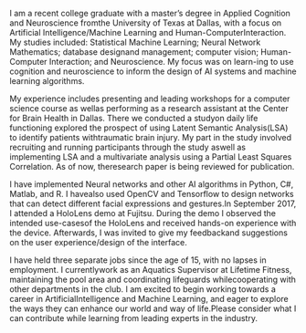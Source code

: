 I am a recent college graduate with a master’s degree in Applied Cognition and Neuroscience fromthe University of Texas at Dallas, with a focus on Artificial Intelligence/Machine Learning and Human-ComputerInteraction. My studies included: Statistical Machine Learning; Neural Network Mathematics; database designand management; computer vision; Human-Computer Interaction; and Neuroscience. My focus was on learn-ing to use cognition and neuroscience to inform the design of AI systems and machine learning algorithms.

My experience includes presenting and leading workshops for a computer science course as wellas performing as a research assistant at the Center for Brain Health in Dallas. There we conducted a studyon daily life functioning explored the prospect of using Latent Semantic Analysis(LSA) to identify patients withtraumatic brain injury. My part in the study involved recruiting and running participants through the study aswell as implementing LSA and a multivariate analysis using a Partial Least Squares Correlation. As of now, theresearch paper is being reviewed for publication.

I have implemented Neural networks and other AI algorithms in Python, C#, Matlab, and R. I havealso used OpenCV and Tensorflow to design networks that can detect different facial expressions and gestures.In September 2017, I attended a HoloLens demo at Fujitsu. During the demo I observed the intended use-casesof the HoloLens and received hands-on experience with the device. Afterwards, I was invited to give my feedbackand suggestions on the user experience/design of the interface.

I have held three separate jobs since the age of 15, with no lapses in employment. I currentlywork as an Aquatics Supervisor at Lifetime Fitness, maintaining the pool area and coordinating lifeguards whilecooperating with other departments in the club. I am excited to begin working towards a career in ArtificialIntelligence and Machine Learning, and eager to explore the ways they can enhance our world and way of life.Please consider what I can contribute while learning from leading experts in the industry.
